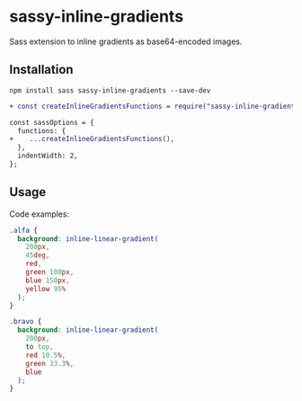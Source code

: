 # sassy-inline-gradients

Sass extension to inline gradients as base64-encoded images.

## Installation

```
npm install sass sassy-inline-gradients --save-dev
```

```diff
+ const createInlineGradientsFunctions = require("sassy-inline-gradients");

const sassOptions = {
  functions: {
+    ...createInlineGradientsFunctions(),
  },
  indentWidth: 2,
};
```

## Usage

Code examples:

```scss
.alfa {
  background: inline-linear-gradient(
    200px,
    45deg,
    red,
    green 100px,
    blue 150px,
    yellow 95%
  );
}
```

```scss
.bravo {
  background: inline-linear-gradient(
    200px,
    to top,
    red 10.5%,
    green 33.3%,
    blue
  );
}
```

